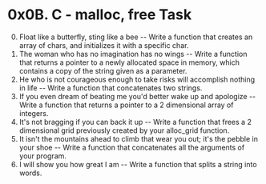 # 0x0B. C - malloc, free Task

0. Float like a butterfly, sting like a bee -- Write a function that creates an array of chars, and initializes it with a specific char.
1. The woman who has no imagination has no wings -- Write a function that returns a pointer to a newly allocated space in memory, which contains a copy of the string given as a parameter.
2. He who is not courageous enough to take risks will accomplish nothing in life -- Write a function that concatenates two strings.
3. If you even dream of beating me you'd better wake up and apologize -- Write a function that returns a pointer to a 2 dimensional array of integers.
4. It's not bragging if you can back it up -- Write a function that frees a 2 dimensional grid previously created by your alloc_grid function.
5. It isn't the mountains ahead to climb that wear you out; it's the pebble in your shoe -- Write a function that concatenates all the arguments of your program.
6. I will show you how great I am -- Write a function that splits a string into words.
